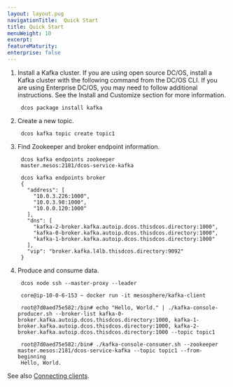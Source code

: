 ```yaml
---
layout: layout.pug
navigationTitle:  Quick Start
title: Quick Start
menuWeight: 10
excerpt:
featureMaturity:
enterprise: false
---
```


<!-- This source repo for this topic is https://github.com/mesosphere/dcos-commons -->


1. Install a Kafka cluster. If you are using open source DC/OS, install a Kafka cluster with the following command from the DC/OS CLI. If you are using Enterprise DC/OS, you may need to follow additional instructions. See the Install and Customize section for more information.

        dcos package install kafka


1. Create a new topic.

        dcos kafka topic create topic1


1. Find Zookeeper and broker endpoint information.

        dcos kafka endpoints zookeeper
        master.mesos:2181/dcos-service-kafka

        dcos kafka endpoints broker
        {
          "address": [
            "10.0.3.226:1000",
            "10.0.3.98:1000",
            "10.0.0.120:1000"
          ],
          "dns": [
            "kafka-2-broker.kafka.autoip.dcos.thisdcos.directory:1000",
            "kafka-0-broker.kafka.autoip.dcos.thisdcos.directory:1000",
            "kafka-1-broker.kafka.autoip.dcos.thisdcos.directory:1000"
          ],
          "vip": "broker.kafka.l4lb.thisdcos.directory:9092"
        }

1. Produce and consume data.

        dcos node ssh --master-proxy --leader

        core@ip-10-0-6-153 ~ docker run -it mesosphere/kafka-client

        root@7d0aed75e582:/bin# echo "Hello, World." | ./kafka-console-producer.sh --broker-list kafka-0-broker.kafka.autoip.dcos.thisdcos.directory:1000, kafka-1-broker.kafka.autoip.dcos.thisdcos.directory:1000, kafka-2-broker.kafka.autoip.dcos.thisdcos.directory:1000 --topic topic1

        root@7d0aed75e582:/bin# ./kafka-console-consumer.sh --zookeeper master.mesos:2181/dcos-service-kafka --topic topic1 --from-beginning
        Hello, World.


See also [Connecting clients][1].

 [1]: /services/kafka/connecting-clients/
